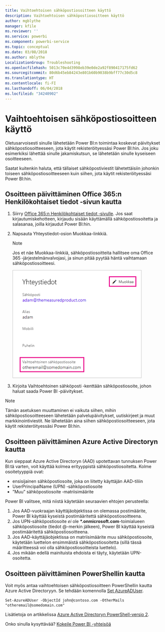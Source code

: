 ```yaml
---
title: Vaihtoehtoisen sähköpostiosoitteen käyttö
description: Vaihtoehtoisen sähköpostiosoitteen käyttö
author: mgblythe
manager: kfile
ms.reviewer: ''
ms.service: powerbi
ms.component: powerbi-service
ms.topic: conceptual
ms.date: 03/08/2018
ms.author: mblythe
LocalizationGroup: Troubleshooting
ms.openlocfilehash: 5013c70e4d3998eb39e0de2a92f890417175fd62
ms.sourcegitcommit: 80d6b45eb84243e801b60b9038b9bff77c30d5c8
ms.translationtype: HT
ms.contentlocale: fi-FI
ms.lasthandoff: 06/04/2018
ms.locfileid: "34240902"
---
```

# <a name="using-an-alternate-email-address"></a>Vaihtoehtoisen sähköpostiosoitteen käyttö
Oletusarvoisesti sinulle lähetetään Power BI:n toimintaa koskevat päivitykset sähköpostiosoitteeseen, jota käytit rekisteröityessäsi Power BI:hin.  Jos joku esimerkiksi lähettää sinulle jakamiskutsun, se lähetetään sinulle kyseiseen osoitteeseen.

Saatat kuitenkin haluta, että tällaiset sähköpostiviestit lähetettäisiin johonkin toiseen sähköpostiosoitteeseen kuin siihen, jota käytit rekisteröityessäsi Power BI:hin.

## <a name="updating-through-office-365-personal-info-page"></a>Osoitteen päivittäminen Office 365:n Henkilökohtaiset tiedot ‑sivun kautta
1. Siirry [Office 365:n Henkilökohtaiset tiedot ‑sivulle](https://portal.office.com/account/#personalinfo).  Jos saat kirjautumiskehotteen, kirjaudu sisään käyttämällä sähköpostiosoitetta ja salasanaa, joilla kirjaudut Power BI:hin.
2. Napsauta Yhteystiedot-osion Muokkaa-linkkiä.  
   
   > [!NOTE]
   > Jos et näe Muokkaa-linkkiä, sähköpostiosoitteita hallitsee oma Office 365 ‑järjestelmänvalvojasi, ja sinun pitää pyytää häntä vaihtamaan sähköpostiosoitteesi.
   > 
   > 
   
   ![](media/service-admin-alternate-email-address-for-power-bi/contact-details.png)
3. Kirjoita Vaihtoehtoinen sähköposti ‑kenttään sähköpostiosoite, johon haluat saada Power BI ‑päivitykset.

> [!NOTE]
> Tämän asetuksen muuttaminen ei vaikuta siihen, mihin sähköpostiosoitteeseen lähetetään palvelupäivitykset, uutiskirjeet ja muut markkinointiviestit.  Ne lähetetään aina siihen sähköpostiosoitteeseen, jota käytit rekisteröityessäsi Power BI:hin.
> 
> 

## <a name="updating-through-azure-active-directory"></a>Osoitteen päivittäminen Azure Active Directoryn kautta
Kun sieppaat Azure Active Directoryn (AAD) upotettavan tunnuksen Power BI:tä varten, voit käyttää kolmea erityyppistä sähköpostiosoitetta. Kolme osoitetyyppiä ovat:

* ensisijainen sähköpostiosoite, joka on liitetty käyttäjän AAD-tiliin
* UserPrincipalName (UPN) ‑sähköpostiosoite
* ”Muu” sähköpostiosoite ‑matriisimäärite

Power BI valitsee, mitä niistä käytetään seuraavien ehtojen perusteella:
1.  Jos AAD-vuokraajan käyttäjäobjektissa on olemassa postimäärite, Power BI käyttää kyseistä postimääritettä sähköpostiosoitteena.
2.  Jos UPN-sähköpostiosoite *ei* ole **\*.onmicrosoft.com**-toimialueen sähköpostiosoite (tiedot @-merkin jälkeen), Power BI käyttää kyseistä postimääritettä sähköpostiosoitteena.
3.  Jos AAD-käyttäjäobjektissa on matriisimäärite muu sähköpostiosoite, käytetään luettelon ensimmäistä sähköpostiosoitetta (sillä tässä määritteessä voi olla sähköpostiosoitteista luettelo).
4. Jos mikään edellä mainituista ehdoista ei täyty, käytetään UPN-osoitetta.

## <a name="updating-with-powershell"></a>Osoitteen päivittäminen PowerShellin kautta
Voit myös antaa vaihtoehtoisen sähköpostiosoitteen PowerShellin kautta Azure Active Directoryyn. Se tehdään komennolla [Set AzureADUser](https://docs.microsoft.com/powershell/module/azuread/set-azureaduser).

```
Set-AzureADUser -ObjectId john@contoso.com -OtherMails "otheremail@somedomain.com"
```

Lisätietoja on artikkelissa [Azure Active Directoryn PowerShell-versio 2](https://docs.microsoft.com/powershell/azure/active-directory/install-adv2).

Onko sinulla kysyttävää? [Kokeile Power BI -yhteisöä](http://community.powerbi.com/)


